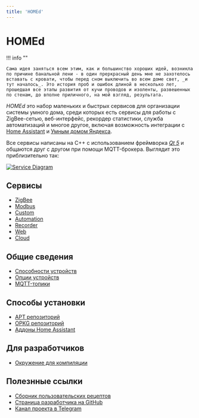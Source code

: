 ```yaml
---
title: 'HOMEd'
---
```


# HOMEd

!!! info ""

    Сама идея заняться всем этим, как и большинство хороших идей, возникла по причине банальной лени - в один преркрасный день мне не захотелось вставать с кровати, чтобы перед сном выключить во всем доме свет, _и тут началось_. Это история проб и ошибок длиной в несколько лет, прошедшая все этапы развития от кучи проводов и изоленты, развешенных по стенам, до вполне приличного, на мой взгляд, результата.

_HOMEd_ это набор маленьких и быстрых сервисов для организации системы умного дома, среди которых есть сервисы для работы с ZigBee-сетью, веб-интерфейс, рекордер статистики, служба автоматизаций и многое другое, включая возможность интеграции с [Home Assistant](https://www.home-assistant.io) и [Умным домом Яндекса](https://alice.yandex.ru/smart-home).

Все сервисы написаны на С++ с использованием фреймворка [_Qt 5_](https://doc.qt.io/qt-5) и общаются друг с другом при помощи MQTT-брокера. Выглядит это приблизительно так:

[![Service Diagram](/assets/images/service-diagram.png)](/assets/images/service-diagram.png)

## Сервисы

- [ZigBee](/zigbee/)
- [Modbus](/modbus/)
- [Custom](/custom/)
- [Automation](/automation/)
- [Recorder](/recorder/)
- [Web](/web/)
- [Cloud](/cloud/)

## Общие сведения

- [Способности устройств](/common/exposes/)
- [Опции устройств](/common/options/)
- [MQTT-топики](/common/topics/)

## Способы установки

- [APT репозиторий](/common/apt/)
- [OPKG репозиторий](/common/addons/)
- [Аддоны Home Assistant](/common/addons/)

## Для разработчиков

- [Окружение для компиляции](/common/build/)

## Полезнные ссылки

- [Сборник пользовательских рецептов](https://community.homed.dev)
- [Страница разработчика на GitHub](https://github.com/u236)
- [Канал проекта в Telegram](https://t.me/homed_info)

<!-- - [HOMEd Gateway Nano](/hardware/nano/) -->
<!-- - [HOMEd Gateway Pico](/hardware/pico/) -->
<!-- - [HOMEd Lua](/misc/lua/) -->

